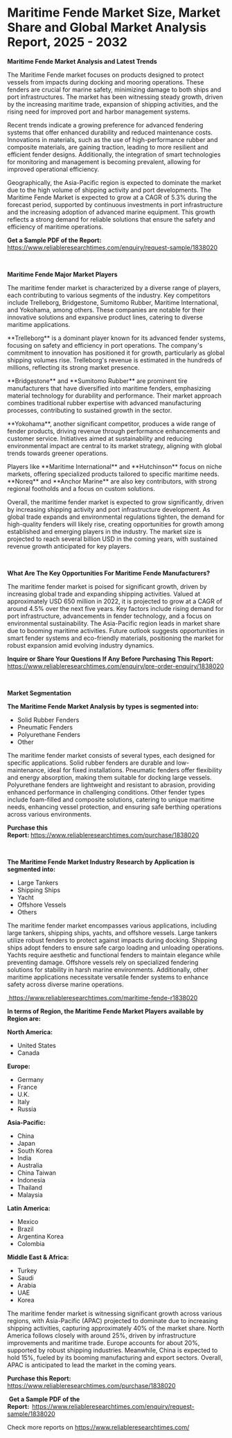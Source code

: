 <p><h1>Maritime Fende Market Size, Market Share and Global Market Analysis Report, 2025 - 2032</h1></p><p><strong>Maritime Fende Market Analysis and Latest Trends</strong></p>
<p><p>The Maritime Fende market focuses on products designed to protect vessels from impacts during docking and mooring operations. These fenders are crucial for marine safety, minimizing damage to both ships and port infrastructures. The market has been witnessing steady growth, driven by the increasing maritime trade, expansion of shipping activities, and the rising need for improved port and harbor management systems.</p><p>Recent trends indicate a growing preference for advanced fendering systems that offer enhanced durability and reduced maintenance costs. Innovations in materials, such as the use of high-performance rubber and composite materials, are gaining traction, leading to more resilient and efficient fender designs. Additionally, the integration of smart technologies for monitoring and management is becoming prevalent, allowing for improved operational efficiency.</p><p>Geographically, the Asia-Pacific region is expected to dominate the market due to the high volume of shipping activity and port developments. The Maritime Fende Market is expected to grow at a CAGR of 5.3% during the forecast period, supported by continuous investments in port infrastructure and the increasing adoption of advanced marine equipment. This growth reflects a strong demand for reliable solutions that ensure the safety and efficiency of maritime operations.</p></p>
<p><strong>Get a Sample PDF of the Report:&nbsp;</strong> <a href="https://www.reliableresearchtimes.com/enquiry/request-sample/1838020?utm_campaign=2648&utm_medium=2&utm_source=Github&utm_content=ia&utm_term=28022025&utm_id=maritime-fende">https://www.reliableresearchtimes.com/enquiry/request-sample/1838020</a></p>
<p>&nbsp;</p>
<p><strong>Maritime Fende Major Market Players</strong></p>
<p><p>The maritime fender market is characterized by a diverse range of players, each contributing to various segments of the industry. Key competitors include Trelleborg, Bridgestone, Sumitomo Rubber, Maritime International, and Yokohama, among others. These companies are notable for their innovative solutions and expansive product lines, catering to diverse maritime applications.</p><p>**Trelleborg** is a dominant player known for its advanced fender systems, focusing on safety and efficiency in port operations. The company's commitment to innovation has positioned it for growth, particularly as global shipping volumes rise. Trelleborg's revenue is estimated in the hundreds of millions, reflecting its strong market presence.</p><p>**Bridgestone** and **Sumitomo Rubber** are prominent tire manufacturers that have diversified into maritime fenders, emphasizing material technology for durability and performance. Their market approach combines traditional rubber expertise with advanced manufacturing processes, contributing to sustained growth in the sector.</p><p>**Yokohama**, another significant competitor, produces a wide range of fender products, driving revenue through performance enhancements and customer service. Initiatives aimed at sustainability and reducing environmental impact are central to its market strategy, aligning with global trends towards greener operations.</p><p>Players like **Maritime International** and **Hutchinson** focus on niche markets, offering specialized products tailored to specific maritime needs. **Noreq** and **Anchor Marine** are also key contributors, with strong regional footholds and a focus on custom solutions.</p><p>Overall, the maritime fender market is expected to grow significantly, driven by increasing shipping activity and port infrastructure development. As global trade expands and environmental regulations tighten, the demand for high-quality fenders will likely rise, creating opportunities for growth among established and emerging players in the industry. The market size is projected to reach several billion USD in the coming years, with sustained revenue growth anticipated for key players.</p></p>
<p>&nbsp;</p>
<p><strong>What Are The Key Opportunities For Maritime Fende Manufacturers?</strong></p>
<p><p>The maritime fender market is poised for significant growth, driven by increasing global trade and expanding shipping activities. Valued at approximately USD 650 million in 2022, it is projected to grow at a CAGR of around 4.5% over the next five years. Key factors include rising demand for port infrastructure, advancements in fender technology, and a focus on environmental sustainability. The Asia-Pacific region leads in market share due to booming maritime activities. Future outlook suggests opportunities in smart fender systems and eco-friendly materials, positioning the market for robust expansion amid evolving industry dynamics.</p></p>
<p><strong>Inquire or Share Your Questions If Any Before Purchasing This Report:</strong> <a href="https://www.reliableresearchtimes.com/enquiry/pre-order-enquiry/1838020?utm_campaign=2648&utm_medium=2&utm_source=Github&utm_content=ia&utm_term=28022025&utm_id=maritime-fende">https://www.reliableresearchtimes.com/enquiry/pre-order-enquiry/1838020</a></p>
<p>&nbsp;</p>
<p><strong>Market Segmentation</strong></p>
<p><strong>The Maritime Fende Market Analysis by types is segmented into:</strong></p>
<p><ul><li>Solid Rubber Fenders</li><li>Pneumatic Fenders</li><li>Polyurethane Fenders</li><li>Other</li></ul></p>
<p><p>The maritime fender market consists of several types, each designed for specific applications. Solid rubber fenders are durable and low-maintenance, ideal for fixed installations. Pneumatic fenders offer flexibility and energy absorption, making them suitable for docking large vessels. Polyurethane fenders are lightweight and resistant to abrasion, providing enhanced performance in challenging conditions. Other fender types include foam-filled and composite solutions, catering to unique maritime needs, enhancing vessel protection, and ensuring safe berthing operations across various environments.</p></p>
<p><strong>Purchase this Report:&nbsp;</strong><a href="https://www.reliableresearchtimes.com/purchase/1838020?utm_campaign=2648&utm_medium=2&utm_source=Github&utm_content=ia&utm_term=28022025&utm_id=maritime-fende">https://www.reliableresearchtimes.com/purchase/1838020</a></p>
<p>&nbsp;</p>
<p><strong>The Maritime Fende Market Industry Research by Application is segmented into:</strong></p>
<p><ul><li>Large Tankers</li><li>Shipping Ships</li><li>Yacht</li><li>Offshore Vessels</li><li>Others</li></ul></p>
<p><p>The maritime fender market encompasses various applications, including large tankers, shipping ships, yachts, and offshore vessels. Large tankers utilize robust fenders to protect against impacts during docking. Shipping ships adopt fenders to ensure safe cargo loading and unloading operations. Yachts require aesthetic and functional fenders to maintain elegance while preventing damage. Offshore vessels rely on specialized fendering solutions for stability in harsh marine environments. Additionally, other maritime applications necessitate versatile fender systems to enhance safety across diverse marine operations.</p></p>
<p><a href="https://www.reliableresearchtimes.com/maritime-fende-r1838020?utm_campaign=2648&utm_medium=2&utm_source=Github&utm_content=ia&utm_term=28022025&utm_id=maritime-fende">&nbsp;https://www.reliableresearchtimes.com/maritime-fende-r1838020</a></p>
<p><strong>In terms of Region, the Maritime Fende Market Players available by Region are:</strong></p>
<p>
    <p> <strong> North America: </strong>
        <ul>
            <li>United States</li>
            <li>Canada</li>
        </ul>
        </p> 
    <p> <strong> Europe: </strong>
        <ul>
            <li>Germany</li>
            <li>France</li>
            <li>U.K.</li>
            <li>Italy</li>
            <li>Russia</li>
        </ul>
        </p> 
    <p> <strong> Asia-Pacific: </strong>
        <ul>
            <li>China</li>
            <li>Japan</li>
            <li>South Korea</li>
            <li>India</li>
            <li>Australia</li>
            <li>China Taiwan</li>
            <li>Indonesia</li>
            <li>Thailand</li>
            <li>Malaysia</li>
        </ul>
        </p> 
    <p> <strong> Latin America: </strong>
        <ul>
            <li>Mexico</li>
            <li>Brazil</li>
            <li>Argentina Korea</li>
            <li>Colombia</li>
        </ul>
        </p> 
    <p> <strong> Middle East & Africa: </strong>
        <ul>
            <li>Turkey</li>
            <li>Saudi</li>
            <li>Arabia</li>
            <li>UAE</li>
            <li>Korea</li>
        </ul>
    </p>
    </p>
<p><p>The maritime fender market is witnessing significant growth across various regions, with Asia-Pacific (APAC) projected to dominate due to increasing shipping activities, capturing approximately 40% of the market share. North America follows closely with around 25%, driven by infrastructure improvements and maritime trade. Europe accounts for about 20%, supported by robust shipping industries. Meanwhile, China is expected to hold 15%, fueled by its booming manufacturing and export sectors. Overall, APAC is anticipated to lead the market in the coming years.</p></p>
<p><strong>Purchase this Report: </strong><a href="https://www.reliableresearchtimes.com/purchase/1838020?utm_campaign=2648&utm_medium=2&utm_source=Github&utm_content=ia&utm_term=28022025&utm_id=maritime-fende">https://www.reliableresearchtimes.com/purchase/1838020</a></p>
<p>&nbsp;<strong>Get a Sample PDF of the Report:&nbsp;&nbsp;</strong><a href="https://www.reliableresearchtimes.com/enquiry/request-sample/1838020?utm_campaign=2648&utm_medium=2&utm_source=Github&utm_content=ia&utm_term=28022025&utm_id=maritime-fende">https://www.reliableresearchtimes.com/enquiry/request-sample/1838020</a></p>
<p><strong></strong></p>
<p>Check more reports on <a href="https://www.reliableresearchtimes.com/?utm_campaign=2648&utm_medium=2&utm_source=Github&utm_content=ia&utm_term=28022025&utm_id=maritime-fende">https://www.reliableresearchtimes.com/</a></p>
